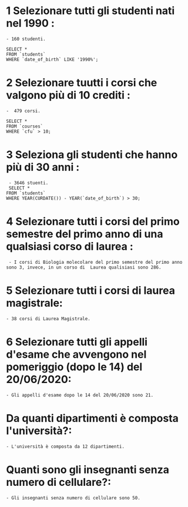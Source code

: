 

# 1 Selezionare tutti gli studenti nati nel 1990 : 
    - 160 studenti.
    
    SELECT *
    FROM `students`
    WHERE `date_of_birth` LIKE '1990%';

# 2 Selezionare tuutti i corsi che valgono più di 10 crediti :
    -  479 corsi.

    SELECT *
    FROM `courses`
    WHERE `cfu` > 10;

# 3 Seleziona gli studenti che hanno più di 30 anni : 
     - 3646 stuenti.
     SELECT * 
    FROM `students`
    WHERE YEAR(CURDATE()) - YEAR(`date_of_birth`) > 30;
    
# 4 Selezionare tutti i corsi del primo semestre del primo anno di una qualsiasi corso di laurea :
     - I corsi di Biologia molecolare del primo semestre del primo anno  sono 3, invece, in un corso di  Laurea qualisiasi sono 286.

# 5 Selezionare tutti i corsi di laurea magistrale:
    - 38 corsi di Laurea Magistrale.

# 6 Selezionare tutti gli appelli d'esame che avvengono nel pomeriggio (dopo le 14) del 20/06/2020:
    - Gli appelli d'esame dopo le 14 del 20/06/2020 sono 21.

# Da quanti dipartimenti è composta l'università?:
    - L'università è composta da 12 dipartimenti.

# Quanti sono gli insegnanti senza numero di cellulare?:
    - Gli insegnanti senza numero di cellulare sono 50.